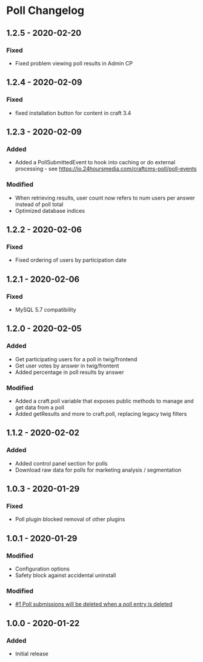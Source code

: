# Poll Changelog

## 1.2.5 - 2020-02-20
### Fixed
- Fixed problem viewing poll results in Admin CP

## 1.2.4 - 2020-02-09
### Fixed
- fixed installation button for content in craft 3.4

## 1.2.3 - 2020-02-09

### Added
- Added a PollSubmittedEvent to hook into caching or do external processing - see https://io.24hoursmedia.com/craftcms-poll/poll-events

### Modified
- When retrieving results, user count now refers to num users per answer instead of poll total
- Optimized database indices

## 1.2.2 - 2020-02-06

### Fixed
- Fixed ordering of users by participation date

## 1.2.1 - 2020-02-06

### Fixed
- MySQL 5.7 compatibility

## 1.2.0 - 2020-02-05

### Added
- Get participating users for a poll in twig/frontend
- Get user votes by answer in twig/frontent
- Added percentage in poll results by answer

### Modified
- Added a craft.poll variable that exposes public methods to manage and get data from a poll
- Added getResults and more to craft.poll, replacing legacy twig filters

## 1.1.2 - 2020-02-02

### Added
- Added control panel section for polls
- Download raw data for polls for marketing analysis / segmentation

## 1.0.3 - 2020-01-29

### Fixed
- Poll plugin blocked removal of other plugins

## 1.0.1 - 2020-01-29

### Modified
- Configuration options
- Safety block against accidental uninstall

### Modified
- [#1 Poll submissions will be deleted when a poll entry is deleted](https://github.com/24hoursmedia-craftcms/poll/issues/1)

## 1.0.0 - 2020-01-22
### Added
- Initial release
